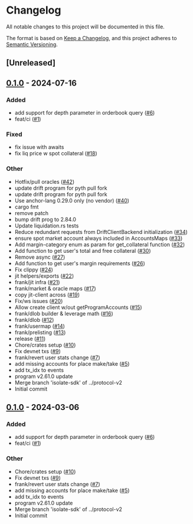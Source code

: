 # Changelog
All notable changes to this project will be documented in this file.

The format is based on [Keep a Changelog](https://keepachangelog.com/en/1.0.0/),
and this project adheres to [Semantic Versioning](https://semver.org/spec/v2.0.0.html).

## [Unreleased]

## [0.1.0](https://github.com/drift-labs/drift-rs/releases/tag/v0.1.0) - 2024-07-16

### Added
- add support for depth parameter in orderbook query ([#6](https://github.com/drift-labs/drift-rs/pull/6))
- feat/ci ([#1](https://github.com/drift-labs/drift-rs/pull/1))

### Fixed
- fix issue with awaits
- fix liq price w spot collateral ([#18](https://github.com/drift-labs/drift-rs/pull/18))

### Other
- Hotfix/pull oracles ([#42](https://github.com/drift-labs/drift-rs/pull/42))
- update drift program for pyth pull fork
- update drift program for pyth pull fork
- Use anchor-lang 0.29.0 only (no vendor) ([#40](https://github.com/drift-labs/drift-rs/pull/40))
- cargo fmt
- remove patch
- bump drift prog to 2.84.0
- Update liquidation.rs tests
- Reduce redundant requests from DriftClientBackend initialization ([#34](https://github.com/drift-labs/drift-rs/pull/34))
- ensure spot market account always included in AccountsMaps ([#33](https://github.com/drift-labs/drift-rs/pull/33))
- Add margin-category enum as param for get_collateral function ([#32](https://github.com/drift-labs/drift-rs/pull/32))
- Add function to get user's total and free collateral ([#30](https://github.com/drift-labs/drift-rs/pull/30))
- Remove async ([#27](https://github.com/drift-labs/drift-rs/pull/27))
- Add function to get user's margin requirements ([#26](https://github.com/drift-labs/drift-rs/pull/26))
- Fix clippy ([#24](https://github.com/drift-labs/drift-rs/pull/24))
- jit helpers/exports ([#22](https://github.com/drift-labs/drift-rs/pull/22))
- frank/jit infra ([#21](https://github.com/drift-labs/drift-rs/pull/21))
- frank/market & oracle maps ([#17](https://github.com/drift-labs/drift-rs/pull/17))
- copy jit-client across ([#19](https://github.com/drift-labs/drift-rs/pull/19))
- Fix/ws issues ([#20](https://github.com/drift-labs/drift-rs/pull/20))
- Allow create client w/out getProgramAccounts ([#15](https://github.com/drift-labs/drift-rs/pull/15))
- frank/dlob builder & leverage math ([#16](https://github.com/drift-labs/drift-rs/pull/16))
- frank/dlob ([#12](https://github.com/drift-labs/drift-rs/pull/12))
- frank/usermap ([#14](https://github.com/drift-labs/drift-rs/pull/14))
- frank/prelisting ([#13](https://github.com/drift-labs/drift-rs/pull/13))
- release ([#11](https://github.com/drift-labs/drift-rs/pull/11))
- Chore/crates setup ([#10](https://github.com/drift-labs/drift-rs/pull/10))
- Fix devnet txs ([#9](https://github.com/drift-labs/drift-rs/pull/9))
- frank/revert user stats change ([#7](https://github.com/drift-labs/drift-rs/pull/7))
- add missing accounts for place make/take ([#5](https://github.com/drift-labs/drift-rs/pull/5))
- add tx_idx to events
- program v2.61.0 update
- Merge branch 'isolate-sdk' of ../protocol-v2
- Initial commit

## [0.1.0](https://github.com/drift-labs/drift-rs/releases/tag/v0.1.0) - 2024-03-06

### Added
- add support for depth parameter in orderbook query ([#6](https://github.com/drift-labs/drift-rs/pull/6))
- feat/ci ([#1](https://github.com/drift-labs/drift-rs/pull/1))

### Other
- Chore/crates setup ([#10](https://github.com/drift-labs/drift-rs/pull/10))
- Fix devnet txs ([#9](https://github.com/drift-labs/drift-rs/pull/9))
- frank/revert user stats change ([#7](https://github.com/drift-labs/drift-rs/pull/7))
- add missing accounts for place make/take ([#5](https://github.com/drift-labs/drift-rs/pull/5))
- add tx_idx to events
- program v2.61.0 update
- Merge branch 'isolate-sdk' of ../protocol-v2
- Initial commit
